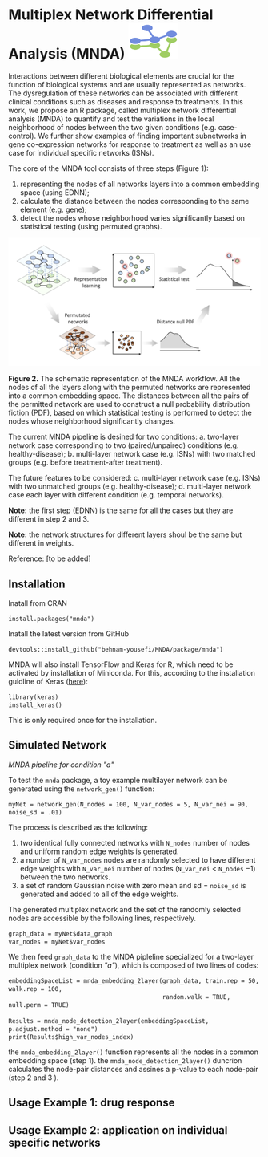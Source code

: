 # Multiplex Network Differential Analysis (MNDA) <img width="100" alt="image" src="https://github.com/behnam-yousefi/MNDA/blob/master/Figures/MNDA_logo.png?raw=true">

Interactions between different biological elements are crucial for the function of biological systems and are usually represented as networks. The dysregulation of these networks can be associated with different clinical conditions such as diseases and response to treatments. In this work,  we propose an R package, called multiplex network differential analysis (MNDA) to quantify and test the variations in the local neighborhood of nodes between the two given conditions (e.g. case-control). We further show examples of finding important subnetworks in gene co-expression networks for response to treatment as well as an use case for individual specific networks (ISNs).

The core of the MNDA tool consists of three steps (Figure 1):
1. representing the nodes of all networks layers into a common embedding space (using EDNN);
2. calculate the distance between the nodes corresponding to the same element (e.g. gene);
3. detect the nodes whose neighborhood varies significantly based on statistical testing (using permuted graphs).

<img width="800" alt="image" src="https://github.com/behnam-yousefi/MNDA/blob/master/Figures/Figure_1.png?raw=true">

**Figure 2.** The schematic representation of the MNDA workflow. All the nodes of all the layers along with the permuted networks are represented into a common embedding space. The distances between all the pairs  of the permitted network are used to construct a null probability distribution fiction (PDF), based on which statistical testing is performed to detect the nodes whose neighborhood significantly changes.


The current MNDA pipeline is desined for two conditions:
a. two-layer network case corresponding to two (paired/unpaired) conditions (e.g. healthy-disease);
b. multi-layer network case (e.g. ISNs) with two matched groups (e.g. before treatment-after treatment).

The future features to be considered:
c. multi-layer network case (e.g. ISNs) with two unmatched groups (e.g. healthy-disease);
d. multi-layer network case each layer with different condition (e.g. temporal networks).


**Note:** the first step (EDNN) is the same for all the cases but they are different in step 2 and 3.

**Note:** the network structures for different layers shoul be the same but different in weights.

Reference: [to be added]

## Installation
Inatall from CRAN
`````{R}
install.packages("mnda")
`````
Inatall the latest version from GitHub
`````{R}
devtools::install_github("behnam-yousefi/MNDA/package/mnda")
`````
MNDA will also install TensorFlow and Keras for R, which need to be activated by installation of Miniconda. For this, according to the installation guidline of Keras ([here](https://cran.r-project.org/web/packages/keras/vignettes/index.html)):
`````{R}
library(keras)
install_keras()
`````
This is only required once for the installation.

## Simulated Network
*MNDA pipeline for condition "a"*

To test the ```mnda``` package, a toy example multilayer network can be generated using the ```network_gen()``` function:
`````{R}
myNet = network_gen(N_nodes = 100, N_var_nodes = 5, N_var_nei = 90, noise_sd = .01)
`````
The process is described as the following:
1. two identical fully connected networks with ```N_nodes``` number of nodes and uniform random edge weights is generated.
2. a number of ```N_var_nodes``` nodes are randomly selected to have different edge weights with ```N_var_nei``` number of nodes (```N_var_nei``` $<$ ```N_nodes``` $- 1$) between the two networks.
3. a set of random Gaussian noise with zero mean and sd = ```noise_sd``` is generated and added to all of the edge weights.

The generated multiplex network and the set of the randomly selected nodes are accessible by the following lines, respectively.
`````{R}
graph_data = myNet$data_graph
var_nodes = myNet$var_nodes
`````
We then feed ```graph_data``` to the MNDA pipleline specialized for a two-layer multiplex network (condition *"a"*), which is composed of two lines of codes:
`````{R}
embeddingSpaceList = mnda_embedding_2layer(graph_data, train.rep = 50, walk.rep = 100,
                                           random.walk = TRUE, null.perm = TRUE)

Results = mnda_node_detection_2layer(embeddingSpaceList, p.adjust.method = "none")
print(Results$high_var_nodes_index)
`````
the ```mnda_embedding_2layer()``` function represents all the nodes in a common embedding space (step 1).
the ```mnda_node_detection_2layer()``` duncrion calculates the node-pair distances and assines a p-value to each node-pair (step 2 and 3
).

## Usage Example 1: drug response  

## Usage Example 2: application on individual specific networks
